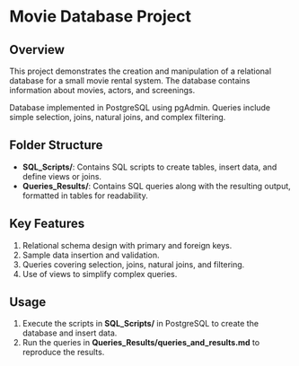 # Movie Database Project

## Overview
This project demonstrates the creation and manipulation of a relational database for a small movie rental system. The database contains information about movies, actors, and screenings.

Database implemented in PostgreSQL using pgAdmin. Queries include simple selection, joins, natural joins, and complex filtering.

## Folder Structure
- **SQL_Scripts/**: Contains SQL scripts to create tables, insert data, and define views or joins.
- **Queries_Results/**: Contains SQL queries along with the resulting output, formatted in tables for readability.

## Key Features
1. Relational schema design with primary and foreign keys.
2. Sample data insertion and validation.
3. Queries covering selection, joins, natural joins, and filtering.
4. Use of views to simplify complex queries.

## Usage
1. Execute the scripts in **SQL_Scripts/** in PostgreSQL to create the database and insert data.
2. Run the queries in **Queries_Results/queries_and_results.md** to reproduce the results.
